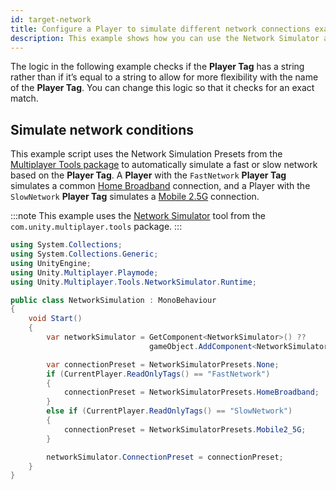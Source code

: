 ```yaml
---
id: target-network
title: Configure a Player to simulate different network connections example
description: This example shows how you can use the Network Simulator and Players to test different network connections in Multiplayer Play Mode.
---
```


The logic in the following example checks if the **Player Tag** has a string rather than if it’s equal to a string to allow for more flexibility with the name of the **Player Tag**. You can change this logic so that it checks for an exact match.

## Simulate network conditions

This example script uses the Network Simulation Presets from the [Multiplayer Tools package](https://docs-multiplayer.unity3d.com/tools/current/install-tools/) to automatically simulate a fast or slow network based on the **Player Tag**. A **Player** with the `FastNetwork` **Player Tag** simulates a common [Home Broadband](https://docs-multiplayer.unity3d.com/tools/current/tools-network-simulator/#home-broadband-connections) connection, and a Player with the `SlowNetwork` **Player Tag** simulates a [Mobile 2.5G](https://docs-multiplayer.unity3d.com/tools/current/tools-network-simulator/#mobile-25g) connection.

:::note
This example uses the [Network Simulator](https://docs-multiplayer.unity3d.com/tools/current/tools-network-simulator/) tool from the `com.unity.multiplayer.tools` package.
:::

```csharp
using System.Collections;
using System.Collections.Generic;
using UnityEngine;
using Unity.Multiplayer.Playmode;
using Unity.Multiplayer.Tools.NetworkSimulator.Runtime;

public class NetworkSimulation : MonoBehaviour
{
    void Start()
    {
        var networkSimulator = GetComponent<NetworkSimulator>() ??
                               gameObject.AddComponent<NetworkSimulator>();

        var connectionPreset = NetworkSimulatorPresets.None;
        if (CurrentPlayer.ReadOnlyTags() == "FastNetwork")
        {
            connectionPreset = NetworkSimulatorPresets.HomeBroadband;
        }
        else if (CurrentPlayer.ReadOnlyTags() == "SlowNetwork")
        {
            connectionPreset = NetworkSimulatorPresets.Mobile2_5G;
        }

        networkSimulator.ConnectionPreset = connectionPreset;
    }
}
```